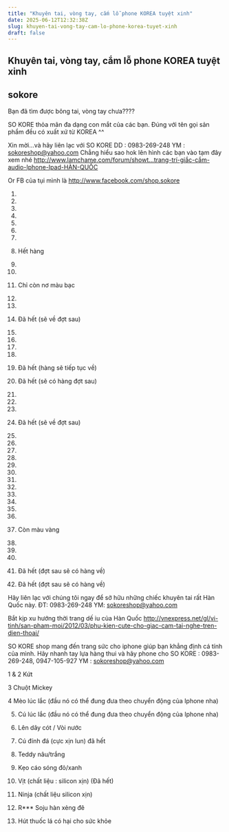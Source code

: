 ```yaml
---
title: "Khuyên tai, vòng tay, cắm lỗ phone KOREA tuyệt xinh"
date: 2025-06-12T12:32:38Z
slug: khuyen-tai-vong-tay-cam-lo-phone-korea-tuyet-xinh
draft: false
---
```


## Khuyên tai, vòng tay, cắm lỗ phone KOREA tuyệt xinh

## sokore

Bạn đã tìm được bông tai, vòng tay chưa????
 
SO KORE thỏa mãn đa dạng con mắt của các bạn.
Đúng với tên gọi sản phẩm đều có xuất xứ từ KOREA ^^
 
Xin mời...và hãy liên lạc với SO KORE 
DD : 0983-269-248
YM : sokoreshop@yahoo.com
Chẳng hiểu sao hok lên hình các bạn vào tạm đây xem nhé
http://www.lamchame.com/forum/showt...trang-trí-giắc-cắm-audio-Iphone-Ipad-HÀN-QUỐC
 
Or FB của tụi mình là http://www.facebook.com/shop.sokore
 
1.
 

 
2.

 
3.
 

 
4.
 

 
5.
 

 
6.
 

 
7.
 

 
8. Hết hàng
 

 
9.
 

 
10.
 

 
11. Chỉ còn nơ màu bạc
 

 
12.
 

 
13.
 

 
14. Đã hết (sẽ về đợt sau)
 

 
15.
 

 
16.
 

 
17.
 

 
18.
 

 
19. Đã hết (hàng sẽ tiếp tục về)
 

 
20. Đã hết (sẽ có hàng đợt sau)
 

 
21.
 

 
22.
 

 
23.
 

 
24. Đã hết (sẽ về đợt sau)
 

 
25.
 

 
26.
 

 
27.
 

 
28.
 

 
29.
 

 
30.
 

 
31.
 

 
32.
 

 
33.
 

 
34.
 

 
35.
 

 
36.
 

 
37. Còn màu vàng
 

 
38.
 

 
39.
 

 
40.
 

 
41. Đã hết (đợt sau sẽ có hàng về)
 

 
42. Đã hết (đợt sau sẽ có hàng về)
 

 
 
Hãy liên lạc với chúng tôi ngay để sở hữu những chiếc khuyên tai rất Hàn Quốc này.
ĐT: 0983-269-248
YM: sokoreshop@yahoo.com
 
 
 
Bắt kịp xu hướng thời trang dế iu của Hàn Quốc
http://vnexpress.net/gl/vi-tinh/san-pham-moi/2012/03/phu-kien-cute-cho-giac-cam-tai-nghe-tren-dien-thoai/
 
SO KORE shop mang đến trang sức cho iphone giúp bạn khẳng định cá tính của mình. 
Hãy nhanh tay lựa hàng thui
và hãy phone cho SO KORE : 0983-269-248, 0947-105-927
YM : sokoreshop@yahoo.com
 
1 & 2 Kứt 

 
3 Chuột Mickey

 
4 Mèo lúc lắc (đầu nó có thể đung đưa theo chuyển động của Iphone nha)

 
5. Cú lúc lắc (đầu nó có thể đung đưa theo chuyển động của Iphone nha)

 
6. Lên dây cót / Vòi nước

 
7. Cú đính đá (cực xịn lun)  đã hết

 
8. Teddy nâu/trắng

 
9. Kẹo cáo sóng đỏ/xanh

 
10. Vịt (chất liệu : silicon xịn) (Đã hết)

 
11. Ninja (chất liệu silicon xịn)

 
12. R*** Soju hàn xẻng đê

 
 
13. Hút thuốc lá có hại cho sức khỏe
